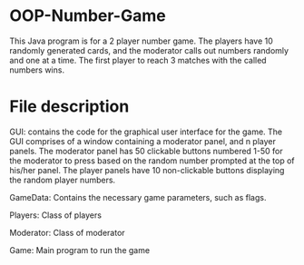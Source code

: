 # OOP-Number-Game
This Java program is for a 2 player number game.
The players have 10 randomly generated cards, and the moderator calls out numbers randomly and one at a time. The first player to reach 3 matches with the called numbers wins.

# File description
GUI: contains the code for the graphical user interface for the game. The GUI comprises of a window containing a moderator panel, and n player panels. The moderator panel has 50 clickable buttons numbered 1-50 for the moderator to press based on the random number prompted at the top of his/her panel. The player panels have 10 non-clickable buttons displaying the random player numbers.

GameData: Contains the necessary game parameters, such as flags.

Players: Class of players

Moderator: Class of moderator

Game: Main program to run the game 
